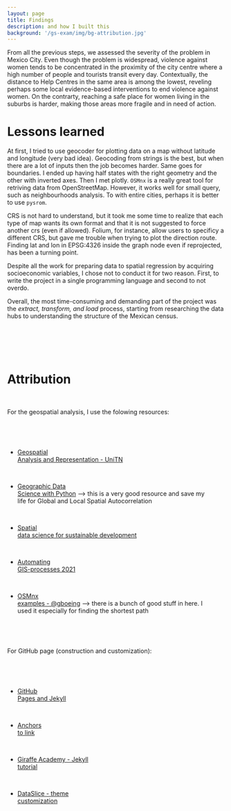 ```yaml
---
layout: page
title: Findings
description: and how I built this
background: '/gs-exam/img/bg-attribution.jpg'
---
```


From all the previous steps, we  assessed the severity of the problem in Mexico City.
Even though the problem is widespread, violence against women tends to be concentrated in the proximity of the city centre where a high number of people and tourists transit every day. Contextually, the distance to Help Centres in the same area is among the lowest, reveling perhaps some local evidence-based interventions to end violence against women. On the contrarty, reaching a safe place for women living in the suburbs is harder, making those areas more fragile and in need of action. 

# Lessons learned

At first, I tried to use geocoder for plotting data on a map without latitude and longitude (very bad idea).
Geocoding from strings is the best, but when there are a lot of inputs then the job becomes harder. Same goes for boundaries. I ended up having half states with the right geometry and the other with inverted axes. Then I met plotly. 
`OSMnx` is a really great tool for retriving data from OpenStreetMap. However, it works well for small query, such as neighbourhoods analysis. To with entire cities, perhaps it is better to use `pysrom`. 

CRS is not hard to understand, but it took me some time to realize that each type of map wants its own format and that it is not suggested to force another crs (even if allowed). Folium, for instance, allow users to specificy a different CRS, but gave me trouble when trying to plot the  direction route. Finding lat and lon in EPSG:4326 inside the graph node even if reprojected, has been a turning point. 

Despite all the work for preparing data to spatial regression by acquiring socioeconomic variables, I chose not to conduct it for two reason. First, to write the project in a single programming language and second to not overdo.  

Overall, the most time-consuming and demanding part of the project was the *extract, transform, and load* process, starting from researching the data hubs to understanding the structure of the Mexican census.



<span style="white-space: pre"> 

<span style="white-space: pre"> 


# Attribution

For the geospatial analysis, I use the folowing resources:

- [Geospatial Analysis and Representation - UniTN](https://napo.github.io/geospatial_course_unitn/)

- [Geographic Data Science with Python](https://geographicdata.science/book/intro.html) --> this is a very good resource and save my life for Global and Local Spatial Autocorrelation 

- [Spatial data science for sustainable development](https://sustainability-gis.readthedocs.io/en/latest/?badge=latest)

- [Automating GIS-processes 2021](https://autogis-site.readthedocs.io/en/latest/)

- [OSMnx examples - @gboeing](https://github.com/gboeing/osmnx-examples/tree/main/notebooks) --> there is a bunch of good stuff in here. I used it especially for finding the shortest path 


For GitHub page (construction and customization):

- [GitHub Pages and Jekyll](https://docs.github.com/en/pages/setting-up-a-github-pages-site-with-jekyll/about-github-pages-and-jekyll)

- [Anchors to link](https://blog.briandrupieski.com/generate-anchors-in-jekyll-blog-post)

- [Giraffe Academy - Jekyll tutorial](https://youtu.be/T1itpPvFWHI)

- [DataSlice - theme customization](https://youtu.be/wCOInE7-E0I)
